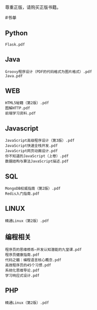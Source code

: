 尊重正版，请购买正版书籍。


#书单

## Python
	Flask.pdf
	
## Java
	Groovy程序设计（PDF的代码格式为图片格式）.pdf
	Java.pdf
	
## WEB
	HTML5秘籍（第2版）.pdf
	图解HTTP.pdf
	前端学习资料.pdf
	
## Javascript
	JavaScript高级程序设计（第3版）.pdf
	JavaScript快速全栈开发.pdf
	JavaScript网页动画设计.pdf
	你不知道的JavaScript（上卷）.pdf
	数据结构与算法JavaScript描述.pdf
	
## SQL
	MongoDB权威指南（第2版）.pdf
	Redis入门指南.pdf
	
## LINUX
	精通Linux（第2版）.pdf
	
## 编程相关
	程序员的思维修炼—开发认知潜能的九堂课.pdf
	程序员健康指南.pdf
	代码之髓：编程语言核心概念.pdf
	高效程序员的45个习惯.pdf
	系统化思维导论.pdf
	学习响应式设计.pdf
	
## PHP
	精通Linux（第2版）.pdf
